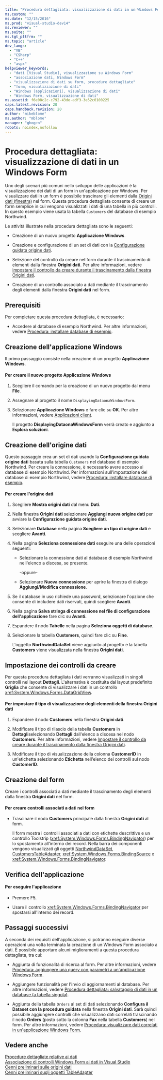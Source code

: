 ```yaml
---
title: "Procedura dettagliata: visualizzazione di dati in un Windows Form | Microsoft Docs"
ms.custom: ""
ms.date: "12/15/2016"
ms.prod: "visual-studio-dev14"
ms.reviewer: ""
ms.suite: ""
ms.tgt_pltfrm: ""
ms.topic: "article"
dev_langs: 
  - "VB"
  - "CSharp"
  - "C++"
  - "aspx"
helpviewer_keywords: 
  - "dati [Visual Studio], visualizzazione su Windows Form"
  - "associazione dati, Windows Form"
  - "visualizzazione di dati su form, procedure dettagliate"
  - "form, visualizzazione di dati"
  - "Windows (applicazioni), visualizzazione di dati"
  - "Windows Form, visualizzazione di dati"
ms.assetid: f6e08c2c-c792-43de-adf3-3e52c0100225
caps.latest.revision: 20
caps.handback.revision: 20
author: "mikeblome"
ms.author: "mblome"
manager: "ghogen"
robots: noindex,nofollow
---
```

# Procedura dettagliata: visualizzazione di dati in un Windows Form
Uno degli scenari più comuni nello sviluppo delle applicazioni è la visualizzazione dei dati di un form in un'applicazione per Windows.  Per visualizzare dati in un form è possibile trascinare gli elementi dalla [Origini dati \(finestra\)](../Topic/Data%20Sources%20Window.md) nel form.  Questa procedura dettagliata consente di creare un form semplice in cui vengono visualizzati i dati di una tabella in più controlli.  In questo esempio viene usata la tabella `Customers` del database di esempio Northwind.  
  
 Le attività illustrate nella procedura dettagliata sono le seguenti:  
  
-   Creazione di un nuovo progetto **Applicazione Windows**.  
  
-   Creazione e configurazione di un set di dati con la [Configurazione guidata origine dati](../data-tools/media/data-source-configuration-wizard.png).  
  
-   Selezione del controllo da creare nel form durante il trascinamento di elementi dalla finestra **Origini dati**.  Per altre informazioni, vedere [Impostare il controllo da creare durante il trascinamento dalla finestra Origini dati](../data-tools/set-the-control-to-be-created-when-dragging-from-the-data-sources-window.md).  
  
-   Creazione di un controllo associato a dati mediante il trascinamento degli elementi dalla finestra **Origini dati** nel form.  
  
## Prerequisiti  
 Per completare questa procedura dettagliata, è necessario:  
  
-   Accedere al database di esempio Northwind.  Per altre informazioni, vedere [Procedura: installare database di esempio](../data-tools/how-to-install-sample-databases.md).  
  
## Creazione dell'applicazione Windows  
 Il primo passaggio consiste nella creazione di un progetto **Applicazione Windows**.  
  
#### Per creare il nuovo progetto Applicazione Windows  
  
1.  Scegliere il comando per la creazione di un nuovo progetto dal menu **File**.  
  
2.  Assegnare al progetto il nome `DisplayingDataonaWindowsForm`.  
  
3.  Selezionare **Applicazione Windows** e fare clic su **OK**.  Per altre informazioni, vedere [Applicazioni client](../Topic/Developing%20Client%20Applications%20with%20the%20.NET%20Framework.md).  
  
     Il progetto **DisplayingDataonaWindowsForm** verrà creato e aggiunto a **Esplora soluzioni**.  
  
## Creazione dell'origine dati  
 Questo passaggio crea un set di dati usando la **Configurazione guidata origine dati** basata sulla tabella `Customers` nel database di esempio Northwind.  Per creare la connessione, è necessario avere accesso al database di esempio Northwind.  Per informazioni sull'impostazione del database di esempio Northwind, vedere [Procedura: installare database di esempio](../data-tools/how-to-install-sample-databases.md).  
  
#### Per creare l'origine dati  
  
1.  Scegliere **Mostra origini dati** dal menu **Dati**.  
  
2.  Nella finestra **Origini dati** selezionare **Aggiungi nuova origine dati** per avviare la **Configurazione guidata origine dati**.  
  
3.  Selezionare **Database** nella pagina **Scegliere un tipo di origine dati** e scegliere **Avanti**.  
  
4.  Nella pagina **Seleziona connessione dati** eseguire una delle operazioni seguenti:  
  
    -   Selezionare la connessione dati al database di esempio Northwind nell'elenco a discesa, se presente.  
  
         \-oppure\-  
  
    -   Selezionare **Nuova connessione** per aprire la finestra di dialogo **Aggiungi\/Modifica connessione**.  
  
5.  Se il database in uso richiede una password, selezionare l'opzione che consente di includere dati riservati, quindi scegliere **Avanti**.  
  
6.  Nella pagina **Salva stringa di connessione nel file di configurazione dell'applicazione** fare clic su **Avanti**.  
  
7.  Espandere il nodo **Tabelle** nella pagina **Seleziona oggetti di database**.  
  
8.  Selezionare la tabella **Customers**, quindi fare clic su **Fine**.  
  
     L'oggetto **NorthwindDataSet** viene aggiunto al progetto e la tabella **Customers** viene visualizzata nella finestra **Origini dati**.  
  
## Impostazione dei controlli da creare  
 Per questa procedura dettagliata i dati verranno visualizzati in singoli controlli nel layout **Dettagli**.  L'alternativa è costituita dal layout predefinito **Griglia** che consente di visualizzare i dati in un controllo <xref:System.Windows.Forms.DataGridView>.  
  
#### Per impostare il tipo di visualizzazione degli elementi della finestra Origini dati  
  
1.  Espandere il nodo **Customers** nella finestra **Origini dati**.  
  
2.  Modificare il tipo di rilascio della tabella **Customers** in **Dettagli**selezionando **Dettagli** dall'elenco a discesa nel nodo **Customers**.  Per altre informazioni, vedere [Impostare il controllo da creare durante il trascinamento dalla finestra Origini dati](../data-tools/set-the-control-to-be-created-when-dragging-from-the-data-sources-window.md).  
  
3.  Modificare il tipo di visualizzazione della colonna **CustomerID** in un'etichetta selezionando **Etichetta** nell'elenco dei controlli sul nodo **CustomerID**.  
  
## Creazione del form  
 Creare i controlli associati a dati mediante il trascinamento degli elementi dalla finestra **Origini dati** nel form.  
  
#### Per creare controlli associati a dati nel form  
  
-   Trascinare il nodo **Customers** principale dalla finestra **Origini dati** al form.  
  
     Il form mostra i controlli associati a dati con etichette descrittive e un controllo Toolstrip \(<xref:System.Windows.Forms.BindingNavigator>\) per lo spostamento all'interno dei record.  Nella barra dei componenti vengono visualizzati gli oggetti [NorthwindDataSet](../data-tools/dataset-tools-in-visual-studio.md), [CustomersTableAdapter](../data-tools/tableadapter-overview.md), <xref:System.Windows.Forms.BindingSource> e <xref:System.Windows.Forms.BindingNavigator>.  
  
## Verifica dell'applicazione  
  
#### Per eseguire l'applicazione  
  
-   Premere F5.  
  
-   Usare il controllo <xref:System.Windows.Forms.BindingNavigator> per spostarsi all'interno dei record.  
  
## Passaggi successivi  
 A seconda dei requisiti dell'applicazione, si potranno eseguire diverse operazioni una volta terminata la creazione di un Windows Form associato a dati.  È possibile apportare alcuni miglioramenti a questa procedura dettagliata, tra cui:  
  
-   Aggiunta di funzionalità di ricerca al form.  Per altre informazioni, vedere [Procedura: aggiungere una query con parametri a un'applicazione Windows Form](../Topic/How%20to:%20Add%20a%20Parameterized%20Query%20to%20a%20Windows%20Forms%20Application.md).  
  
-   Aggiungere funzionalità per l'invio di aggiornamenti al database.  Per altre informazioni, vedere [Procedura dettagliata: salvataggio di dati in un database \(a tabella singola\)](../Topic/Walkthrough:%20Saving%20Data%20to%20a%20Database%20\(Single%20Table\).md).  
  
-   Aggiunta della tabella `Orders` al set di dati selezionando **Configura il Dataset con la procedura guidata** nella finestra **Origini dati**.  Sarà quindi possibile aggiungere controlli che visualizzano dati correlati trascinando il nodo **Orders** \(posto sotto la colonna **Fax** nella tabella **Customers**\) nel form.  Per altre informazioni, vedere [Procedura: visualizzare dati correlati in un'applicazione Windows Form](../data-tools/how-to-display-related-data-in-a-windows-forms-application.md).  
  
## Vedere anche  
 [Procedure dettagliate relative ai dati](../Topic/Data%20Walkthroughs.md)   
 [Associazione di controlli Windows Form ai dati in Visual Studio](../data-tools/bind-windows-forms-controls-to-data-in-visual-studio.md)   
 [Cenni preliminari sulle origini dati](../data-tools/add-new-data-sources.md)   
 [Cenni preliminari sugli oggetti TableAdapter](../data-tools/tableadapter-overview.md)